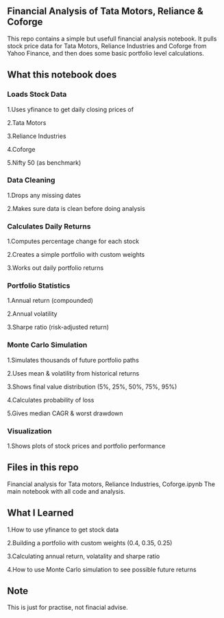 ## Financial Analysis of Tata Motors, Reliance & Coforge

This repo contains a simple but usefull financial analysis notebook. It pulls stock price data for Tata Motors, Reliance Industries and Coforge from Yahoo Finance, and then does some basic portfolio level calculations.

## What this notebook does

### Loads Stock Data

1.Uses yfinance to get daily closing prices of

2.Tata Motors

3.Reliance Industries

4.Coforge

5.Nifty 50 (as benchmark)

### Data Cleaning

1.Drops any missing dates

2.Makes sure data is clean before doing analysis

### Calculates Daily Returns

1.Computes percentage change for each stock

2.Creates a simple portfolio with custom weights

3.Works out daily portfolio returns

### Portfolio Statistics

1.Annual return (compounded)

2.Annual volatility

3.Sharpe ratio (risk-adjusted return)

### Monte Carlo Simulation

1.Simulates thousands of future portfolio paths

2.Uses mean & volatility from historical returns

3.Shows final value distribution (5%, 25%, 50%, 75%, 95%)

4.Calculates probability of loss

5.Gives median CAGR & worst drawdown

### Visualization

1.Shows plots of stock prices and portfolio performance

## Files in this repo

Financial analysis for Tata motors, Reliance Industries, Coforge.ipynb
The main notebook with all code and analysis.

## What I Learned

1.How to use yfinance to get stock data

2.Building a portfolio with custom weights (0.4, 0.35, 0.25)

3.Calculating annual return, volatality and sharpe ratio

4.How to use Monte Carlo simulation to see possible future returns

## Note

This is just for practise, not finacial advise.

